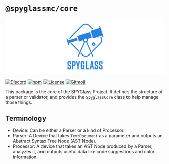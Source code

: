 # `@spyglassmc/core`

![banner](https://raw.githubusercontent.com/SPYGlassMC/logo/main/banner.png)

[![Discord](https://img.shields.io/discord/666020457568403505?logo=discord&style=flat-square)](https://discord.gg/EbdseuS)
[![npm](https://img.shields.io/npm/v/@spyglassmc/core.svg?logo=npm&style=flat-square)](https://npmjs.com/package/@spyglassmc/core)
[![License](https://img.shields.io/github/license/SPYGlassMC/SPYGlass.svg?style=flat-square)](https://github.com/SPYGlassMC/SPYGlass/blob/master/LICENSE)
[![Gitmoji](https://img.shields.io/badge/gitmoji-%20😜%20😍-FFDD67.svg?style=flat-square)](https://gitmoji.carloscuesta.me/)

This package is the core of the SPYGlass Project. It defines the structure of a parser or validator, and provides the `SpyglassCore` class to help manage those things.

## Terminology

- Device: Can be either a Parser or a kind of Processor.
- Parser: A Device that takes `TextDocument` as a parameter and outputs an Abstract Syntax Tree Node (AST Node).
- Processor: A device that takes an AST Node produced by a Parser, analyzes it, and outputs useful data like code suggestions and color information.
